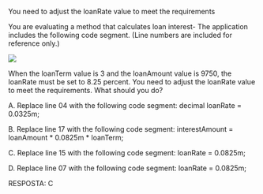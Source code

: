 ﻿You need to adjust the loanRate value to meet the requirements

You are evaluating a method that calculates loan interest- The application includes the
following code segment. (Line numbers are included for reference only.)

![](https://cdn.briefmenow.org/wp-content/uploads/70-483-v2/222.jpg)

When the loanTerm value is 3 and the loanAmount value is 9750, the loanRate must be set
to 8.25 percent. You need to adjust the loanRate value to meet the requirements.
What should you do?

A.
Replace line 04 with the following code segment: 
decimal loanRate = 0.0325m;

B.
Replace line 17 with the following code segment: 
interestAmount = loanAmount * 0.0825m * loanTerm;

C.
Replace line 15 with the following code segment: 
loanRate = 0.0825m;

D.
Replace line 07 with the following code segment: 
loanRate = 0.0825m;


RESPOSTA: C


